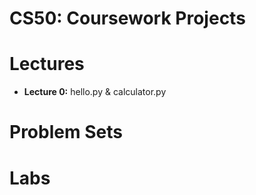 # CS50: Coursework Projects

# Lectures
- **Lecture 0:** hello.py & calculator.py

# Problem Sets

# Labs
